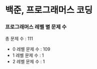 # 백준, 프로그래머스 코딩
### 프로그래머스 레벨 별 문제 수
총 문제 수 : 111
- 0 레벨 문제 수 : 109
- 1 레벨 문제 수 : 1
- 2 레벨 문제 수 : 1

